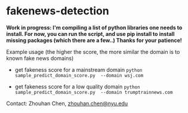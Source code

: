 # fakenews-detection

__Work in progress: I'm compiling a list of python libraries one needs to install. For now, you can run the script, and use pip install to install missing packages (which there are a few..) Thanks for your patience!__

Example usage (the higher the score, the more similar the domain is to known fake news domains)

- get fakeness score for a mainstream domain 
`python sample_predict_domain_score.py  --domain wsj.com`

- get fakeness score for a low quality domain 
`python sample_predict_domain_score.py  --domain trumptrainnews.com`


Contact: Zhouhan Chen, zhouhan.chen@nyu.edu

	
